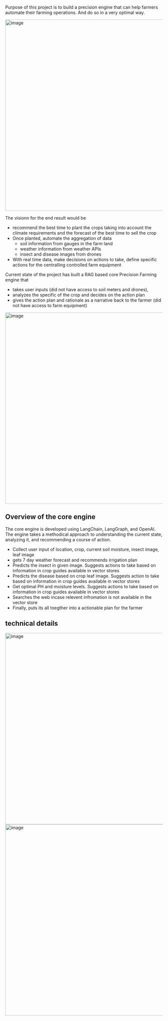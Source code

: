 Purpose of this project is to build a precision engine that can help farmers automate their farming operations. And do so in a very optimal way. 

<img width="612" alt="image" src="https://github.com/user-attachments/assets/30268dfd-f121-43b4-b319-2b885098d775">

The visionn for the end result would be
- recommend the best time to plant the crops taking into account the climate requirements and the forecast of the best time to sell the crop
- Once planted, automate the aggregation of data
  - soil information from gauges in the farm land
  - weather information from weather APIs
  - insect and disease images from drones
- With real time data, make decisions on actions to take, define specific actions for the centralling controlled farm equipment

Current state of the project has built a RAG based core Precision Farming engine that 
- takes user inputs (did not have access to soil meters and drones),
- analyzes the specific of the crop and decides on the action plan
- gives the action plan and rationale as a narrative back to the farmer (did not have access to farm equipment)

<img width="612" alt="image" src="https://github.com/user-attachments/assets/bcb426a8-84d4-4d69-9d28-867b07f63714">

## Overview of the core engine

The core engine is developed using LangChain, LangGraph, and OpenAI. The engine takes a methodical approach to understanding the current state, analyzing it, and recommending a course of action. 
- Collect user input of location, crop, current soil moisture, insect image, leaf image
- gets 7 day weather forecast and recommends irrigation plan
- Predicts the insect in given image. Suggests actions to take based on information in crop guides available in vector stores
- Predicts the disease based on crop leaf image. Suggests action to take based on information in crop guides available in vector stores
- Get optimal PH and moisture levels. Suggests actions to take based on information in crop guides available in vector stores
- Searches the web incase relevent infromation is not available in the vector store
- Finally, puts its all toegther into a actionable plan for the farmer

## technical details


<img width="612" alt="image" src="https://github.com/user-attachments/assets/314a0295-8668-4cb2-80d4-c01c9e21fc27">

<img width="612" alt="image" src="https://github.com/user-attachments/assets/7894187e-f9bb-4282-88e8-a722fce43de3">

